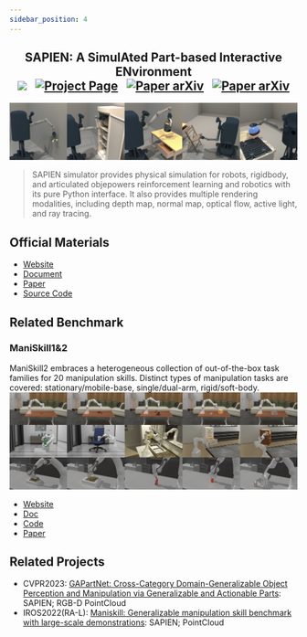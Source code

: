 ```yaml
---
sidebar_position: 4
---
```


<h2 align="center">
  <b>SAPIEN: A SimulAted Part-based Interactive ENvironment</b>

<div align="center">
    <a href="https://sapien.ucsd.edu/" target="_blank"><img src="https://img.shields.io/badge/Website-SAPIEN-red"></img></a>
    &nbsp;
    <a href="https://sapien.ucsd.edu/docs/2.0/index.html" target="_blank"><img src="https://img.shields.io/badge/Doc-SAPIEN-blue" alt="Project Page"></img></a>
    &nbsp;
    <a href="https://arxiv.org/abs/2003.08515" target="_blank"><img src="https://img.shields.io/badge/Paper-arXiv-green" alt="Paper arXiv"></img></a>
    &nbsp;
    <a href="https://github.com/haosulab/SAPIEN" target="_blank"><img src="https://img.shields.io/badge/Source-Code-purple" alt="Paper arXiv"></img></a>
</div>
</h2>

![SAPIEN](imgs/sapien.jpg)
> SAPIEN simulator provides physical simulation for robots, rigidbody, and articulated objepowers reinforcement learning and robotics with its pure Python interface. It also provides multiple rendering modalities, including depth map, normal map, optical flow, active light, and ray tracing.

## Official Materials
- [Website](https://sapien.ucsd.edu/)
- [Document](https://sapien.ucsd.edu/docs/2.0/index.html)
- [Paper](https://arxiv.org/abs/2003.08515)
- [Source Code](https://github.com/haosulab/SAPIEN)


## Related Benchmark

### ManiSkill1&2
ManiSkill2 embraces a heterogeneous collection of out-of-the-box task families for 20 manipulation skills. Distinct types of manipulation tasks are covered: stationary/mobile-base, single/dual-arm, rigid/soft-body.
  ![ManiSkill](imgs/maniskill.jpg)
  - [Website](https://maniskill2.github.io/)
  - [Doc](https://haosulab.github.io/ManiSkill2/)
  - [Code](https://github.com/haosulab/ManiSkill2)
  - [Paper](https://arxiv.org/abs/2302.04659)


## Related Projects
- CVPR2023: [GAPartNet: Cross-Category Domain-Generalizable Object Perception and Manipulation via Generalizable and Actionable Parts](https://github.com/PKU-EPIC/GAPartNet): SAPIEN; RGB-D PointCloud
- IROS2022(RA-L): [Maniskill: Generalizable manipulation skill benchmark with large-scale demonstrations](https://shen-hhao.github.io/Category_Level_Manipulation/): SAPIEN; PointCloud

